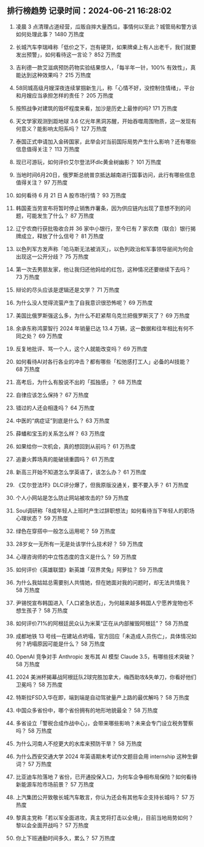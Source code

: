
## 排行榜趋势 记录时间：2024-06-21 16:28:02
  
  1. 凌晨 3 点清理占道经营，瓜贩自摔大量西瓜，事情何以至此？城管局和警方该如何处理此事？ 1480 万热度
    
  2. 长城汽车李瑞峰称「低价之下，岂有硬货，如果牌桌上有人出老千，我们就要发出预警」，如何看待这一言论？ 852 万热度
    
  3. 吉利德一款艾滋病预防药物实验结果惊人，「每半年一针，100% 有效性」，真能达到这种效果吗？ 215 万热度
    
  4. 58同城高级月嫂深夜连续掌掴新生儿，称「心情不好，没控制住情绪」，平台和月嫂应当承担怎样的责任？ 205 万热度
    
  5. 按照战争对建筑的毁坏程度来看，加沙是历史上最惨的吗? 171 万热度
    
  6. 天文学家观测到距地球 3.6 亿光年黑洞苏醒，开始吞噬周围物质，这一发现有何意义？能影响太阳系吗？ 127 万热度
    
  7. 泰国正式申请加入金砖国家，此举会对当前国际局势产生什么影响？还有哪些信息值得关注？ 113 万热度
    
  8. 现已可游玩，如何评价艾尔登法环dlc黄金树幽影？ 101 万热度
    
  9. 当地时间6月20日，俄罗斯总统普京抵达越南进行国事访问，此行有哪些信息值得关注？ 97 万热度
    
  10. 如何看待 6 月 21 日 A 股市场行情？ 93 万热度
    
  11. 韩国麦当劳宣布将暂时停止销售炸薯条，因为供应链内出现了意想不到的问题，可能发生了什么？ 87 万热度
    
  12. 辽宁农商行获批吸收合并 36 家中小银行，至今已有 7 家农商（联合）银行揭牌成立，释放了什么信号？ 81 万热度
    
  13. 以色列军方发声称「哈马斯无法被消灭」，以色列政治和军事领导层间为何会出现这一公开分歧？ 75 万热度
    
  14. 第一次去男朋友家，他让我归还他妈给的红包，这种情况还要继续下去吗？ 73 万热度
    
  15. 辩论的尽头应该是逻辑还是文学？ 71 万热度
    
  16. 为什么没人觉得流萤产生了自我意识很恐怖呢？ 69 万热度
    
  17. 美国比俄罗斯强这么多，为什么不赶紧帮乌克兰把俄罗斯灭了？ 69 万热度
    
  18. 余承东称鸿蒙智行 2024 年销量已达 13.4 万辆，这一数据和往年相比有何不同之处？ 69 万热度
    
  19. 反复地批评、骂一个人，这个人就能改变吗？ 69 万热度
    
  20. 如何看待AI对各行各业的冲击？都有哪些「松弛感打工人」必备的AI技能？ 68 万热度
    
  21. 高考后，为什么有股说不出的「孤独感」？ 68 万热度
    
  22. 自律应该怎么保持？ 67 万热度
    
  23. 错过的人还会相逢吗？ 64 万热度
    
  24. 中医的“病症证”到底是什么？ 63 万热度
    
  25. 薛蟠和宝玉的关系怎么样？ 63 万热度
    
  26. 如果给你一次机会，真的想回到从前吗？ 61 万热度
    
  27. 追妻火葬场真的能破镜重圆吗？ 61 万热度
    
  28. 新高三开始不知道怎么学英语了，该怎么办？ 61 万热度
    
  29. 《艾尔登法环》DLC评分爆了，但我原版没通关，要不要入手？ 61 万热度
    
  30. 个人小网站是怎么防止网站被攻击的? 59 万热度
    
  31. Soul调研称「8成年轻人上班时产生过辞职想法」如何看待当下年轻人的职场心理状态？ 59 万热度
    
  32. 绿色在穿搭中一般怎么运用呢？ 59 万热度
    
  33. 28岁女一无所有一无是处该学什么技术好？ 59 万热度
    
  34. 心理咨询师的中立性态度的含义是什么？ 59 万热度
    
  35. 如何评价《英雄联盟》新英雄「双界灵兔」阿萝拉？ 59 万热度
    
  36. 为什么我姑姑总需要别人共情她，但在她面对我的问题时，却无法共情我？ 58 万热度
    
  37. 尹锡悦宣布韩国进入「人口紧急状态」，为何越来越多韩国人宁愿养宠物也不想生孩子？ 58 万热度
    
  38. 如何评价71%的阿根廷民众认为米莱“正在从内部摧毁阿根廷”？ 58 万热度
    
  39. 成都地铁 13 号线一在建站点坍塌，官方回应「未造成人员伤亡」，具体情况如何？坍塌原因可能是什么？ 58 万热度
    
  40. OpenAI 竞争对手 Anthropic 发布其 AI 模型 Claude 3.5，有哪些技术突破？ 58 万热度
    
  41. 2024 美洲杯揭幕战阿根廷队2球完胜加拿大，梅西助攻&失单刀，你看好他们卫冕吗？ 58 万热度
    
  42. 特斯拉FSD入华在即，端到端是自动驾驶量产上路的最优解吗？ 58 万热度
    
  43. 中国众多省份中，哪个省份拥有的地形地貌最全？ 58 万热度
    
  44. 多省设立「警税合成作战中心」，会带来哪些影响？未来会专门设立税务警察吗？ 58 万热度
    
  45. 为什么河南人不挖更大的水库来预防干旱？ 58 万热度
    
  46. 为什么西安交通大学 2024 年英语期末考试作文题目会用 internship 这种生僻词？ 57 万热度
    
  47. 比亚迪车险落地 7 省份，已开通投保入口，为何车企争相布局保险？如何看待新能源车险市场前景？ 57 万热度
    
  48. 上汽集团公开致敬长城汽车敢言，你认为还会有其他车企支持长城吗？ 57 万热度
    
  49. 黎真主党称「若以军全面进攻，真主党将打击以全境」，目前当地局势如何？黎以会全面开战吗？ 57 万热度
    
  50. 你上下班通勤时间多久，累么？ 57 万热度
    